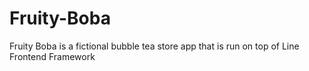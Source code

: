 # Fruity-Boba
Fruity Boba is a fictional bubble tea store app that is run on top of Line Frontend Framework
